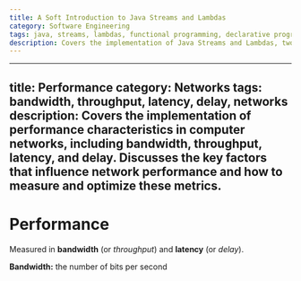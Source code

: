```yaml
---
title: A Soft Introduction to Java Streams and Lambdas
category: Software Engineering
tags: java, streams, lambdas, functional programming, declarative programming, collections, filtering, iteration
description: Covers the implementation of Java Streams and Lambdas, two key features that enable functional and declarative programming in Java. Discusses the motivation for these constructs, their usage in common operations like filtering, mapping, aggregation, and grouping of data from Java collections. Provides a high-level overview of the core concepts and capabilities of Streams and Lambdas, highlighting their role in simplifying complex data processing tasks in a concise and expressive manner.
---
```

---
title: Performance
category: Networks
tags: bandwidth, throughput, latency, delay, networks
description: Covers the implementation of performance characteristics in computer networks, including bandwidth, throughput, latency, and delay. Discusses the key factors that influence network performance and how to measure and optimize these metrics.
---

# Performance


Measured in **bandwidth** (or *throughput*) and **latency** (or *delay*).

**Bandwidth:** the number of bits per second
